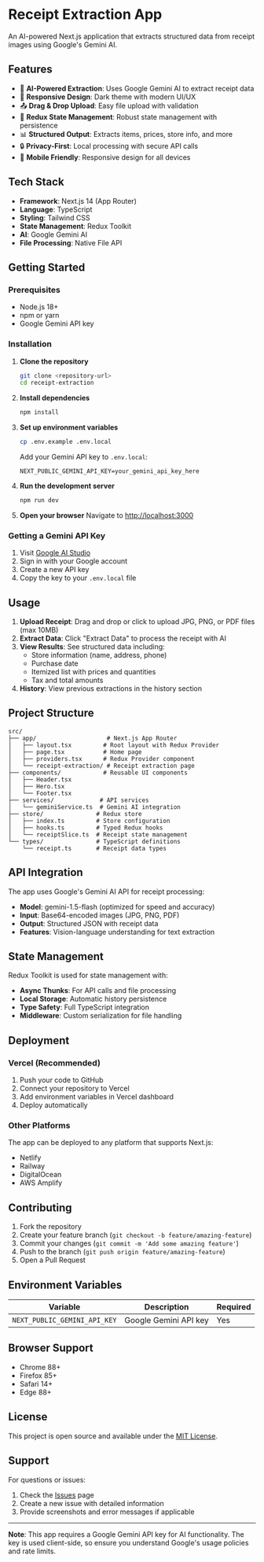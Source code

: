 # Receipt Extraction App

An AI-powered Next.js application that extracts structured data from receipt images using Google's Gemini AI.

## Features

- 🤖 **AI-Powered Extraction**: Uses Google Gemini AI to extract receipt data
- 📱 **Responsive Design**: Dark theme with modern UI/UX
- 📤 **Drag & Drop Upload**: Easy file upload with validation
- 💾 **Redux State Management**: Robust state management with persistence
- 📊 **Structured Output**: Extracts items, prices, store info, and more
- 🔒 **Privacy-First**: Local processing with secure API calls
- 📱 **Mobile Friendly**: Responsive design for all devices

## Tech Stack

- **Framework**: Next.js 14 (App Router)
- **Language**: TypeScript
- **Styling**: Tailwind CSS
- **State Management**: Redux Toolkit
- **AI**: Google Gemini AI
- **File Processing**: Native File API

## Getting Started

### Prerequisites

- Node.js 18+ 
- npm or yarn
- Google Gemini API key

### Installation

1. **Clone the repository**
   ```bash
   git clone <repository-url>
   cd receipt-extraction
   ```

2. **Install dependencies**
   ```bash
   npm install
   ```

3. **Set up environment variables**
   ```bash
   cp .env.example .env.local
   ```
   
   Add your Gemini API key to `.env.local`:
   ```env
   NEXT_PUBLIC_GEMINI_API_KEY=your_gemini_api_key_here
   ```

4. **Run the development server**
   ```bash
   npm run dev
   ```

5. **Open your browser**
   Navigate to [http://localhost:3000](http://localhost:3000)

### Getting a Gemini API Key

1. Visit [Google AI Studio](https://aistudio.google.com/app/apikey)
2. Sign in with your Google account
3. Create a new API key
4. Copy the key to your `.env.local` file

## Usage

1. **Upload Receipt**: Drag and drop or click to upload JPG, PNG, or PDF files (max 10MB)
2. **Extract Data**: Click "Extract Data" to process the receipt with AI
3. **View Results**: See structured data including:
   - Store information (name, address, phone)
   - Purchase date
   - Itemized list with prices and quantities
   - Tax and total amounts
4. **History**: View previous extractions in the history section

## Project Structure

```
src/
├── app/                    # Next.js App Router
│   ├── layout.tsx         # Root layout with Redux Provider
│   ├── page.tsx           # Home page
│   ├── providers.tsx      # Redux Provider component
│   └── receipt-extraction/ # Receipt extraction page
├── components/            # Reusable UI components
│   ├── Header.tsx
│   ├── Hero.tsx
│   └── Footer.tsx
├── services/             # API services
│   └── geminiService.ts  # Gemini AI integration
├── store/               # Redux store
│   ├── index.ts         # Store configuration
│   ├── hooks.ts         # Typed Redux hooks
│   └── receiptSlice.ts  # Receipt state management
└── types/               # TypeScript definitions
    └── receipt.ts       # Receipt data types
```

## API Integration

The app uses Google's Gemini AI API for receipt processing:

- **Model**: gemini-1.5-flash (optimized for speed and accuracy)
- **Input**: Base64-encoded images (JPG, PNG, PDF)
- **Output**: Structured JSON with receipt data
- **Features**: Vision-language understanding for text extraction

## State Management

Redux Toolkit is used for state management with:

- **Async Thunks**: For API calls and file processing
- **Local Storage**: Automatic history persistence
- **Type Safety**: Full TypeScript integration
- **Middleware**: Custom serialization for file handling

## Deployment

### Vercel (Recommended)

1. Push your code to GitHub
2. Connect your repository to Vercel
3. Add environment variables in Vercel dashboard
4. Deploy automatically

### Other Platforms

The app can be deployed to any platform that supports Next.js:

- Netlify
- Railway
- DigitalOcean
- AWS Amplify

## Contributing

1. Fork the repository
2. Create your feature branch (`git checkout -b feature/amazing-feature`)
3. Commit your changes (`git commit -m 'Add some amazing feature'`)
4. Push to the branch (`git push origin feature/amazing-feature`)
5. Open a Pull Request

## Environment Variables

| Variable | Description | Required |
|----------|-------------|----------|
| `NEXT_PUBLIC_GEMINI_API_KEY` | Google Gemini API key | Yes |

## Browser Support

- Chrome 88+
- Firefox 85+
- Safari 14+
- Edge 88+

## License

This project is open source and available under the [MIT License](LICENSE).

## Support

For questions or issues:

1. Check the [Issues](../../issues) page
2. Create a new issue with detailed information
3. Provide screenshots and error messages if applicable

---

**Note**: This app requires a Google Gemini API key for AI functionality. The key is used client-side, so ensure you understand Google's usage policies and rate limits.
